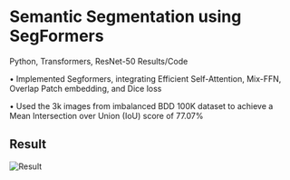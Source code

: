 # Semantic Segmentation using SegFormers
Python, Transformers, ResNet-50 Results/Code

• Implemented Segformers, integrating Efficient Self-Attention, Mix-FFN, Overlap Patch embedding, and Dice loss

• Used the 3k images from imbalanced BDD 100K dataset to achieve a Mean Intersection over Union (IoU) score of 77.07%

## Result

![Result](output_deepsort.gif)
